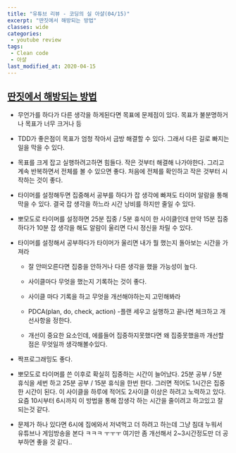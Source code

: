 ```yaml
---
title: "유튜브 리뷰 - 코딩의 실 아샬(04/15)"
excerpt: "딴짓에서 해방되는 방법"
classes: wide
categories:
 - youtube review
tags:
 - Clean code
 - 아샬
last_modified_at: 2020-04-15
---
```




## [딴짓에서 해방되는 방법](https://youtu.be/ZEJnnRmmt0M)

* 무언가를 하다가 다른 생각을 하게된다면 목표에 문제점이 있다. 목표가 불분명하거나 목표가 너무 크거나 등 

* TDD가 좋은점이 목표가 엄청 작아서 금방 해결할 수 있다. 그래서 다른 길로 빠지는 일을 막을 수 있다.

* 목표를 크게 잡고 실행하려고하면 힘들다. 작은 것부터 해결해 나가야한다. 그리고 계속 반복하면서 전체를 볼 수 있으면 좋다. 처음에 전체를 확인하고 작은 것부터 시작하는 것이 좋다.

* 타이머를 설정해두면 집중해서 공부를 하다가 잡 생각에 빠져도 타이머 알람을 통해 막을 수 있다. 결국 잡 생각을 하느라 시간 낭비를 하지만 줄일 수 있다.

* 뽀모도로 타이머를 설정하면 25분 집중 / 5분 휴식이 한 사이클인데 만약 15분 집중하다가 10분 잡 생각을 해도 알람이 울리면 다시 정신을 차릴 수 있다.

* 타이머를 설정해서 공부하다가 타이머가 울리면 내가 뭘 했는지 돌아보는 시간을 가져라

  * 잘 안떠오른다면 집중을 안하거나 다른 생각을 했을 가능성이 높다.
  * 사이클마다 무엇을 했는지 기록하는 것이 좋다.
  * 사이클 마다 기록을 하고 무엇을 개선해야하는지 고민해봐라 
  * PDCA(plan, do, check, action) -플랜 세우고 실행하고 끝나면 체크하고 개선사항을 정한다.

  * 개선이 중요한 요소인데, 에를들어 집중하지못했다면 왜 집중못했을까 개선할점은 무엇일까 생각해볼수있다.

* 짝프로그래밍도 좋다.



* 뽀모도로 타이머를 쓴 이후로 확실히 집중하는 시간이 늘어났다. 25분 공부 / 5분 휴식을 세번 하고 25분 공부 / 15분 휴식을 한번 한다. 그러면 적어도 1시간은 집중한 시간이 된다. 이 사이클을 하루에 적어도 2사이클 이상은 하려고 노력하고 있다.  요즘 10시부터 6시까지 이 방법을 통해 잡생각 하는 시간을 줄이려고 하고있고 잘 되는것 같다.
* 문제가 하나 있다면 6시에 집에와서 저녁먹고 더 하려고 하는데 그냥 침대 누워서 유튜브나 게임방송을 본다 ㅋㅋㅋ ㅜㅜㅜ 여기만 좀 개선해서 2~3시간정도만 더 공부하면 좋을 것 같다..